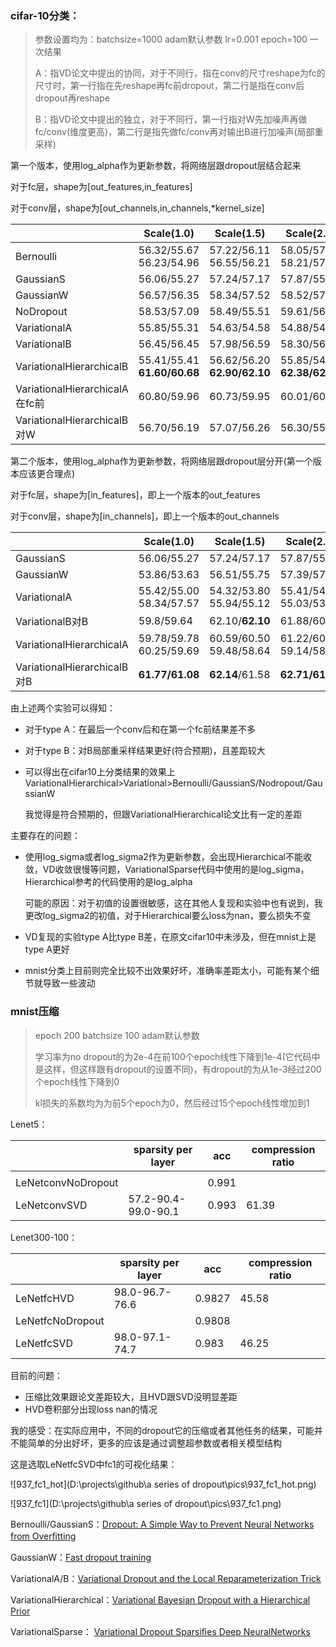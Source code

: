 ### cifar-10分类：

> 参数设置均为：batchsize=1000  adam默认参数  lr=0.001  epoch=100  一次结果
>
> A：指VD论文中提出的协同，对于不同行，指在conv的尺寸reshape为fc的尺寸时，第一行指在先reshape再fc前dropout，第二行是指在conv后dropout再reshape
>
> B：指VD论文中提出的独立，对于不同行，第一行指对W先加噪声再做fc/conv(维度更高)，第二行是指先做fc/conv再对输出B进行加噪声(局部重采样)



第一个版本，使用log_alpha作为更新参数，将网络层跟dropout层结合起来

对于fc层，shape为[out_features,in_features]

对于conv层，shape为[out_channels,in_channels,*kernel_size]



|                                | Scale(1.0)                     | Scale(1.5)                      | Scale(2.0)                      |
| ------------------------------ | ------------------------------ | ------------------------------- | ------------------------------- |
| Bernoulli                      | 56.32/55.67<br/>56.23/54.96    | 57.22/56.11<br/>56.55/56.21     | 58.05/57.13<br/>58.21/57.63     |
| GaussianS                      | 56.06/55.27                    | 57.24/57.17                     | 57.87/55.94                     |
| GaussianW                      | 56.57/56.35                    | 58.34/57.52                     | 58.52/57.60                     |
| NoDropout                      | 58.53/57.09                    | 58.49/55.51                     | 59.61/56.87                     |
| VariationalA                   | 55.85/55.31                    | 54.63/54.58                     | 54.88/54.41                     |
| VariationalB                   | 56.45/56.45                    | 57.98/56.59                     | 58.30/56.93                     |
| VariationalHierarchicalB       | 55.41/55.41<br>**61.60/60.68** | 56.62/56.20<br/>**62.90/62.10** | 55.85/54.97<br/>**62.38/62.02** |
| VariationalHierarchicalA在fc前 | 60.80/59.96                    | 60.73/59.95                     | 60.01/60.01                     |
| VariationalHierarchicalB对W    | 56.70/56.19                    | 57.07/56.26                     | 56.30/55.99                     |

  

第二个版本，使用log_alpha作为更新参数，将网络层跟dropout层分开(第一个版本应该更合理点)

对于fc层，shape为[in_features]，即上一个版本的out_features

对于conv层，shape为[in_channels]，即上一个版本的out_channels



|                             | Scale(1.0)                  | Scale(1.5)                  | Scale(2.0)                  |
| --------------------------- | --------------------------- | --------------------------- | --------------------------- |
| GaussianS                   | 56.06/55.27                 | 57.24/57.17                 | 57.87/55.94                 |
| GaussianW                   | 53.86/53.63                 | 56.51/55.75                 | 57.39/57.02                 |
| VariationalA                | 55.42/55.00<br/>58.34/57.57 | 54.32/53.80<br/>55.94/55.12 | 55.41/54.34<br/>55.03/53.80 |
| VariationalB对B             | 59.8/59.64                  | 62.10/**62.10**             | 61.88/60.54                 |
| VariationalHierarchicalA    | 59.78/59.78<br/>60.25/59.69 | 60.59/60.50<br/>59.48/58.64 | 61.22/60.47<br/>59.14/58.04 |
| VariationalHierarchicalB对B | **61.77/61.08**             | **62.14**/61.58             | **62.71/61.30**             |

 

由上述两个实验可以得知：

- 对于type A：在最后一个conv后和在第一个fc前结果差不多

- 对于type B：对B局部重采样结果更好(符合预期)，且差距较大

- 可以得出在cifar10上分类结果的效果上VariationalHierarchical>Variational>Bernoulli/GaussianS/Nodropout/GaussianW

  我觉得是符合预期的，但跟VariationalHierarchical论文比有一定的差距

主要存在的问题：

- 使用log_sigma或者log_sigma2作为更新参数，会出现Hierarchical不能收敛，VD收敛很慢等问题，VariationalSparse代码中使用的是log_sigma，Hierarchical参考的代码使用的是log_alpha

  可能的原因：对于初值的设置很敏感，这在其他人复现和实验中也有说到，我更改log_sigma2的初值，对于Hierarchical要么loss为nan，要么损失不变

- VD复现的实验type A比type B差，在原文cifar10中未涉及，但在mnist上是type A更好

- mnist分类上目前则完全比较不出效果好坏，准确率差距太小，可能有某个细节就导致一些波动



### mnist压缩

> epoch 200 batchsize 100 adam默认参数
>
> 学习率为no dropout的为2e-4在前100个epoch线性下降到1e-4(它代码中是这样，但这样跟有dropout的设置不同)，有dropout的为从1e-3经过200个epoch线性下降到0
>
> kl损失的系数均为为前5个epoch为0，然后经过15个epoch线性增加到1



Lenet5：

|                    | sparsity per layer  | acc   | compression ratio |
| ------------------ | ------------------- | ----- | ----------------- |
|                    |                     |       |                   |
| LeNetconvNoDropout |                     | 0.991 |                   |
| LeNetconvSVD       | 57.2-90.4-99.0-90.1 | 0.993 | 61.39             |

Lenet300-100：

|                  | sparsity per layer | acc    | compression ratio |
| ---------------- | ------------------ | ------ | ----------------- |
| LeNetfcHVD       | 98.0-96.7-76.6     | 0.9827 | 45.58             |
| LeNetfcNoDropout |                    | 0.9808 |                   |
| LeNetfcSVD       | 98.0-97.1-74.7     | 0.983  | 46.25             |

目前的问题：

- 压缩比效果跟论文差距较大，且HVD跟SVD没明显差距
- HVD卷积部分出现loss nan的情况



我的感受：在实际应用中，不同的dropout它的压缩或者其他任务的结果，可能并不能简单的分出好坏，更多的应该是通过调整超参数或者相关模型结构

这是选取LeNetfcSVD中fc1的可视化结果：



![937_fc1_hot](D:\projects\github\a series of dropout\pics\937_fc1_hot.png)

![937_fc1](D:\projects\github\a series of dropout\pics\937_fc1.png)





Bernoulli/GaussianS：[Dropout: A Simple Way to Prevent Neural Networks from Overﬁtting](https://www.semanticscholar.org/paper/34f25a8704614163c4095b3ee2fc969b60de4698)

GaussianW：[Fast dropout training](https://www.semanticscholar.org/paper/ec92efde21707ddf4b81f301cd58e2051c1a2443)

VariationalA/B：[Variational Dropout and the Local Reparameterization Trick](https://www.semanticscholar.org/paper/f0ddb2bc6e5464d992ddbcdfdc7e894150fc81f2)

VariationalHierarchical：[Variational Bayesian Dropout with a Hierarchical Prior](https://arxiv.org/abs/1811.07533)

VariationalSparse： [Variational Dropout Sparsiﬁes Deep NeuralNetworks](https://www.semanticscholar.org/paper/34cc3ceae5c3f7c8acbb89f2bff63f9d452b00d5)

